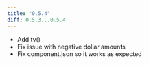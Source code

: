 ```yaml
---
title: "0.5.4"
diff: 0.5.3...0.5.4
---
```


* Add tv()
* Fix issue with negative dollar amounts
* Fix component.json so it works as expected
